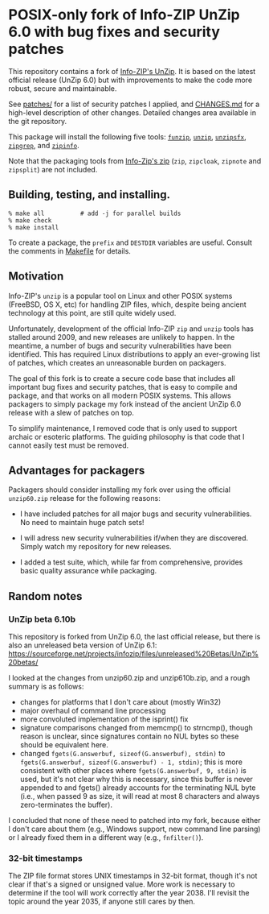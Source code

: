 # POSIX-only fork of Info-ZIP UnZip 6.0 with bug fixes and security patches

This repository contains a fork of
[Info-ZIP's UnZip](https://infozip.sourceforge.net/UnZip.html).
It is based on the latest official release (UnZip 6.0) but
with improvements to make the code more robust, secure and maintainable.

See [patches/](patches/) for a list of security patches I applied, and [CHANGES.md](CHANGES.md) for a high-level description of other changes. Detailed changes area available in the git repository.

This package will install the following five tools: [`funzip`](funzip.txt), [`unzip`](unzip.txt), [`unzipsfx`](unzipsfx.txt), [`zipgrep`](zipgrep.txt), and [`zipinfo`](zipinfo.txt).

Note that the packaging tools from [Info-Zip's zip](https://infozip.sourceforge.net/Zip.html) (`zip`, `zipcloak`, `zipnote` and `zipsplit`) are not included.


## Building, testing, and installing.

```
% make all          # add -j for parallel builds
% make check
% make install
```

To create a package, the `prefix` and `DESTDIR` variables are useful.
Consult the comments in [Makefile](Makefile) for details.


## Motivation

Info-ZIP's `unzip` is a popular tool on Linux and other POSIX systems (FreeBSD, OS X, etc) for handling ZIP files, which, despite being ancient technology at this point, are still quite widely used.

Unfortunately, development of the official Info-ZIP `zip` and `unzip` tools has stalled around 2009, and new releases are unlikely to happen. In the meantime, a number of bugs and security vulnerabilities have been identified. This has required Linux distributions to apply an ever-growing list of patches, which creates an unreasonable burden on packagers.

The goal of this fork is to create a secure code base that includes all important bug fixes and security patches, that is easy to compile and package, and that works on all modern POSIX systems. This allows packagers to simply package my fork instead of the ancient UnZip 6.0 release with a slew of patches on top.

To simplify maintenance, I removed code that is only used to support archaic or esoteric platforms. The guiding philosophy is that code that I cannot easily test must be removed.


## Advantages for packagers

Packagers should consider installing my fork over using the official `unzip60.zip` release for the following reasons:

  * I have included patches for all major bugs and security vulnerabilities. No need to maintain huge patch sets!

  * I will adress new security vulnerabilities if/when they are discovered. Simply watch my repository for new releases.

  * I added a test suite, which, while far from comprehensive, provides basic quality assurance while packaging.


## Random notes

### UnZip beta 6.10b

This repository is forked from UnZip 6.0, the last official release, but there is also an unreleased beta version of UnZip 6.1:
https://sourceforge.net/projects/infozip/files/unreleased%20Betas/UnZip%20betas/

I looked at the changes from unzip60.zip and unzip610b.zip, and a rough summary is as follows:

  - changes for platforms that I don't care about (mostly Win32)
  - major overhaul of command line processing
  - more convoluted implementation of the isprint() fix
  - signature comparisons changed from memcmp() to strncmp(), though reason is unclear, since signatures contain no NUL bytes so these should be equivalent here.
  - changed `fgets(G.answerbuf, sizeof(G.answerbuf), stdin)` to `fgets(G.answerbuf, sizeof(G.answerbuf) - 1, stdin)`; this is more consistent with other places where `fgets(G.answerbuf, 9, stdin)` is used, but it's not clear why this is necessary, since this buffer is never appended to and fgets() already accounts for the terminating NUL byte (i.e., when passed 9 as size, it will read at most 8 characters and always zero-terminates the buffer).

I concluded that none of these need to patched into my fork, because either I don't care about them (e.g., Windows support, new command line parsing) or I already fixed them in a different way (e.g., `fnfilter()`).

### 32-bit timestamps

The ZIP file format stores UNIX timestamps in 32-bit format, though it's not clear if that's a signed or unsigned value. More work is necessary to determine if the tool will work correctly after the year 2038. I'll revisit the topic around the year 2035, if anyone still cares by then.
